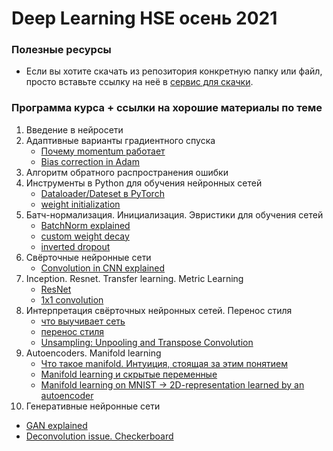 #  Deep Learning HSE осень 2021


### Полезные ресурсы
* Если вы хотите скачать из репозитория конкретную папку или файл, просто вставьте ссылку на неё в [сервис для скачки](https://minhaskamal.github.io/DownGit/#/home?url=). 

### Программа курса + ссылки на хорошие материалы по теме
1. Введение в нейросети
2. Адаптивные варианты градиентного спуска
   - [Почему momentum работает](https://distill.pub/2017/momentum/)
   - [Bias correction in Adam](https://www.youtube.com/watch?v=-0ZMU-gnm2g)
3. Алгоритм обратного распространения ошибки
4. Инструменты в Python для обучения нейронных сетей
   - [Dataloader/Dateset в PyTorch](https://discuss.pytorch.org/t/making-iterable-objects-using-torch-utils-data-dataloader/16681/2)
   - [weight initialization](https://www.deeplearningwizard.com/deep_learning/boosting_models_pytorch/weight_initialization_activation_functions/)
5. Батч-нормализация. Инициализация. Эвристики для обучения сетей
   - [BatchNorm explained](https://towardsdatascience.com/batch-normalization-in-3-levels-of-understanding-14c2da90a338)
   - [custom weight decay](https://raberrytv.wordpress.com/2017/10/29/pytorch-weight-decay-made-easy/)
   - [inverted dropout](https://www.coursera.org/lecture/deep-neural-network/dropout-regularization-eM33A)
6. Свёрточные нейронные сети
   - [Convolution in CNN explained](https://www.youtube.com/watch?v=KTB_OFoAQcc)
7. Inception. Resnet. Transfer learning. Metric Learning
   - [ResNet](https://towardsdatascience.com/understanding-and-visualizing-resnets-442284831be8)
   - [1x1 convolution](https://stats.stackexchange.com/questions/194142/what-does-1x1-convolution-mean-in-a-neural-network)
8. Интерпретация свёрточных нейронных сетей. Перенос стиля
   - [что выучивает сеть](https://towardsdatascience.com/understanding-your-convolution-network-with-visualizations-a4883441533b)
   - [перенос стиля](https://towardsdatascience.com/neural-style-transfer-applications-data-augmentation-43d1dc1aeecc) 
   - [Unsampling: Unpooling and Transpose Convolution](https://medium.com/jun-devpblog/dl-12-unsampling-unpooling-and-transpose-convolution-831dc53687ce)
9. Autoencoders. Manifold learning
   - [Что такое manifold. Интуиция, стоящая за этим понятием](https://bjlkeng.github.io/posts/manifolds/)
   - [Manifold learning и скрытые переменные](https://habr.com/ru/post/331500/)
   - [Manifold learning on MNIST -> 2D-representation learned by an autoencoder](https://www.kaggle.com/apapiu/manifold-learning-and-autoencoders/notebook)
10. Генеративные нейронные сети
   - [GAN explained](https://www.coursera.org/learn/build-basic-generative-adversarial-networks-gans/lecture/gIAJ0/putting-it-all-together)
   - [Deconvolution issue. Checkerboard](https://distill.pub/2016/deconv-checkerboard/)
